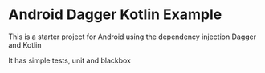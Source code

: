 # Android Dagger Kotlin Example
This is a starter project for Android using the dependency injection Dagger and Kotlin

It has simple tests, unit and blackbox